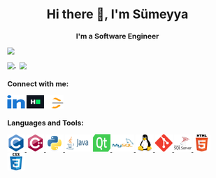 <h1 align="center">Hi there 👋, I'm Sümeyya</h1>
<h3 align="center">I'm a Software Engineer</h3>

<img align='left' src="https://komarev.com/ghpvc/?username=sbektass&color=green"> <br/>

<a href="https://github.com/sbektass/github-readme-stats">
  <img align="center" src="https://github-readme-stats.vercel.app/api?username=sbektass&theme=dark&show_icons=true" />
</a>&nbsp;

<a href="https://github.com/sbektass/github-readme-stats">
  <img align="center" src="https://github-readme-stats.vercel.app/api/top-langs/?username=sbektass&theme=dark" />
</a>

<h3 align="left">Connect with me:</h3>
<p align="left">


<a href="https://linkedin.com/in/sumeyyabektas" target="blank"><img align="center" src="./img/linkedin.svg" alt="sumeyyabektas" height="30" width="40" /></a>
<a href="https://www.hackerrank.com/sumeyye_bektass" target="blank"><img align="center" src="./img/hackerrank.svg" alt="sumeyye_bektass" height="30" width="40" /></a>
<a href="https://leetcode.com/sbektas/" target="blank"><img align="center" src="./img/leet-code.svg" alt="sumeyye_bektass" height="30" width="40" /></a>

<h3 align="left">Languages and Tools:</h3>
<p align="left"> <a href="https://www.cprogramming.com/" target="_blank" rel="noreferrer"> <img src="./img/c-original.svg" alt="c" width="40" height="40"/> </a>
<a href="https://www.w3schools.com/cpp/" target="_blank" rel="noreferrer"> <img src="./img/cplusplus-original.svg" alt="cplusplus" width="40" height="40"/> 
<a href="https://www.python.org" target="_blank" rel="noreferrer"> <img src="./img/python-original.svg" alt="python" width="40" height="40"/>
<a target="_blank" rel="noreferrer"> <img src="./img/java-ar21.svg" alt="java" width="60" height="40"/>
</a> <a href="https://www.qt.io/" target="_blank" rel="noreferrer"> <img src="./img/Qt_logo_2016.svg" alt="qt" width="40" height="40"/> </a> 
<a href="https://www.mysql.com/" target="_blank" rel="noreferrer"> <img src="./img/mysql-original-wordmark.svg" alt="mysql" width="50" height="40"/> </a> 
<a href="https://www.linux.org/" target="_blank" rel="noreferrer"> <img src="./img/linux-original.svg" alt="linux" width="40" height="40"/> </a> 
</a> <a href="https://git-scm.com/" target="_blank" rel="noreferrer"> <img src="./img/git-scm-icon.svg" alt="git" width="40" height="40"/> </a>  
<a href="https://www.microsoft.com/en-us/sql-server" target="_blank" rel="noreferrer"> <img src="./img/microsoft-sql-server-logo.svg" alt="mssql" width="40" height="40"/> </a>
<a href="https://www.w3.org/html/" target="_blank" rel="noreferrer"> <img src="./img/html5-original-wordmark.svg" alt="html5" width="40" height="40"/> </a>
</a> <a href="https://www.w3schools.com/css/" target="_blank" rel="noreferrer"> <img src="./img/css3-original-wordmark.svg" alt="css3" width="40" height="40"/> 
